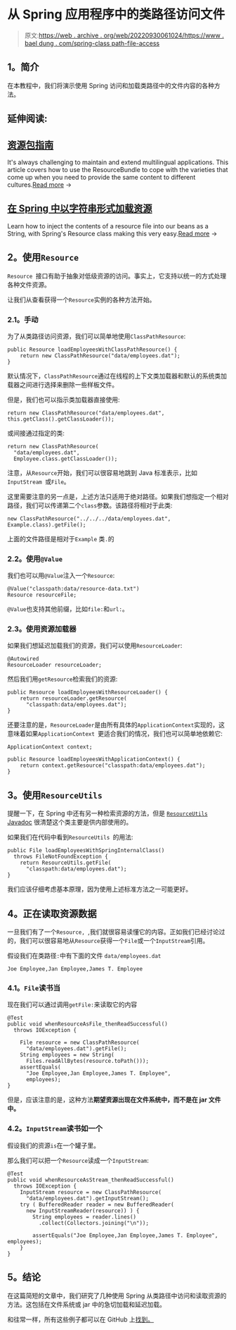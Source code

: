 # 从 Spring 应用程序中的类路径访问文件

> 原文:[https://web . archive . org/web/20220930061024/https://www . bael dung . com/spring-class path-file-access](https://web.archive.org/web/20220930061024/https://www.baeldung.com/spring-classpath-file-access)

## **1。简介**

在本教程中，我们将演示使用 Spring 访问和加载类路径中的文件内容的各种方法。

## 延伸阅读:

## [资源包指南](/web/20221202171327/https://www.baeldung.com/java-resourcebundle)

It's always challenging to maintain and extend multilingual applications. This article covers how to use the ResourceBundle to cope with the varieties that come up when you need to provide the same content to different cultures.[Read more](/web/20221202171327/https://www.baeldung.com/java-resourcebundle) →

## [在 Spring 中以字符串形式加载资源](/web/20221202171327/https://www.baeldung.com/spring-load-resource-as-string)

Learn how to inject the contents of a resource file into our beans as a String, with Spring's Resource class making this very easy.[Read more](/web/20221202171327/https://www.baeldung.com/spring-load-resource-as-string) →

## **2。使用`Resource`**

`Resource `接口有助于抽象对低级资源的访问。事实上，它支持以统一的方式处理各种文件资源。

让我们从查看获得一个`Resource`实例的各种方法开始。

### **2.1。手动**

为了从类路径访问资源，我们可以简单地使用`ClassPathResource`:

```
public Resource loadEmployeesWithClassPathResource() {
    return new ClassPathResource("data/employees.dat");
}
```

默认情况下，`ClassPathResource`通过在线程的上下文类加载器和默认的系统类加载器之间进行选择来删除一些样板文件。

但是，我们也可以指示类加载器直接使用:

```
return new ClassPathResource("data/employees.dat", this.getClass().getClassLoader());
```

或间接通过指定的类:

```
return new ClassPathResource(
  "data/employees.dat", 
  Employee.class.getClassLoader());
```

注意，从`Resource`开始，我们可以很容易地跳到 Java 标准表示，比如`InputStream `或`File`。

这里需要注意的另一点是，上述方法只适用于绝对路径。如果我们想指定一个相对路径，我们可以传递第二个`class`参数。该路径将相对于此类:

```
new ClassPathResource("../../../data/employees.dat", Example.class).getFile();
```

上面的文件路径是相对于`Example` 类`.`的

### **2.2。使用`@Value`**

我们也可以用`@Value`注入一个`Resource`:

```
@Value("classpath:data/resource-data.txt")
Resource resourceFile;
```

`@Value`也支持其他前缀，比如`file:`和`url:`。

### **2.3。使用资源加载器**

如果我们想延迟加载我们的资源，我们可以使用`ResourceLoader`:

```
@Autowired
ResourceLoader resourceLoader;
```

然后我们用`getResource`检索我们的资源:

```
public Resource loadEmployeesWithResourceLoader() {
    return resourceLoader.getResource(
      "classpath:data/employees.dat");
}
```

还要注意的是，`ResourceLoader`是由所有具体的`ApplicationContext`实现的，这意味着如果`ApplicationContext `更适合我们的情况，我们也可以简单地依赖它:

```
ApplicationContext context;

public Resource loadEmployeesWithApplicationContext() {
    return context.getResource("classpath:data/employees.dat");
}
```

## **3。使用`ResourceUtils`**

提醒一下，在 Spring 中还有另一种检索资源的方法，但是 [`ResourceUtils` Javadoc](https://web.archive.org/web/20221202171327/https://docs.spring.io/spring/docs/current/javadoc-api/org/springframework/util/ResourceUtils.html) 很清楚这个类主要是供内部使用的。

如果我们在代码中看到`ResourceUtils `的用法:

```
public File loadEmployeesWithSpringInternalClass() 
  throws FileNotFoundException {
    return ResourceUtils.getFile(
      "classpath:data/employees.dat");
}
```

我们应该仔细考虑基本原理，因为使用上述标准方法之一可能更好。

## **4。正在读取资源数据**

一旦我们有了一个`Resource, `,我们就很容易读懂它的内容。正如我们已经讨论过的，我们可以很容易地从`Resource`获得一个`File`或一个`InputStream`引用。

假设我们在类路径`:`中有下面的文件 `data/employees.dat`

```
Joe Employee,Jan Employee,James T. Employee
```

### **4.1。`File`读书当**

现在我们可以通过调用`getFile:`来读取它的内容

```
@Test
public void whenResourceAsFile_thenReadSuccessful() 
  throws IOException {

    File resource = new ClassPathResource(
      "data/employees.dat").getFile();
    String employees = new String(
      Files.readAllBytes(resource.toPath()));
    assertEquals(
      "Joe Employee,Jan Employee,James T. Employee", 
      employees);
}
```

但是，应该注意的是，这种方法**期望资源出现在文件系统中，而不是在 jar 文件中。**

### **4.2。`InputStream`读书如一个**

假设我们的资源`is`在一个罐子里。

那么我们可以把一个`Resource`读成一个`InputStream`:

```
@Test
public void whenResourceAsStream_thenReadSuccessful() 
  throws IOException {
    InputStream resource = new ClassPathResource(
      "data/employees.dat").getInputStream();
    try ( BufferedReader reader = new BufferedReader(
      new InputStreamReader(resource)) ) {
        String employees = reader.lines()
          .collect(Collectors.joining("\n"));

        assertEquals("Joe Employee,Jan Employee,James T. Employee", employees);
    }
}
```

## **5。结论**

在这篇简短的文章中，我们研究了几种使用 Spring 从类路径中访问和读取资源的方法。这包括在文件系统或 jar 中的急切加载和延迟加载。

和往常一样，所有这些例子都可以在 GitHub 上[找到。](https://web.archive.org/web/20221202171327/https://github.com/eugenp/tutorials/tree/master/spring-core)